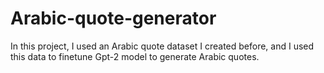 # Arabic-quote-generator
In this project, I used an Arabic quote dataset I created before, and I used this data to finetune Gpt-2 model to generate Arabic quotes.
